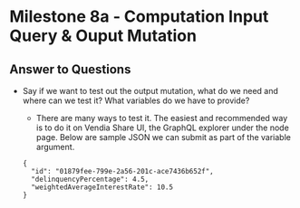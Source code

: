 # Milestone 8a - Computation Input Query & Ouput Mutation

## Answer to Questions

* Say if we want to test out the output mutation, what do we need and where can we test it? What variables do we have to provide?

  * There are many ways to test it. The easiest and recommended way is to do it on Vendia Share UI, the GraphQL explorer under the node page. Below are sample JSON we can submit as part of the variable argument.

  ```
  {
    "id": "01879fee-799e-2a56-201c-ace7436b652f",
    "delinquencyPercentage": 4.5,
    "weightedAverageInterestRate": 10.5
  }
  ```